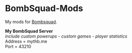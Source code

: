 # BombSquad-Mods
My mods for [Bombsquad][website].

[website]: https://www.froemling.net/apps/bombsquad

**My BombSquad Server** <br />
*include custom powerups - custom games - player statistics*<br />
Address = mythb.me <br />
Port = 43210
